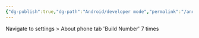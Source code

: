 ```yaml
---
{"dg-publish":true,"dg-path":"Android/developer mode","permalink":"/android/developer-mode/","noteIcon":"","created":"2025-03-17T13:52:16.000-07:00","updated":"2025-03-17T13:55:19.025-07:00"}
---
```


Navigate to settings > About phone
tab 'Build Number' 7 times